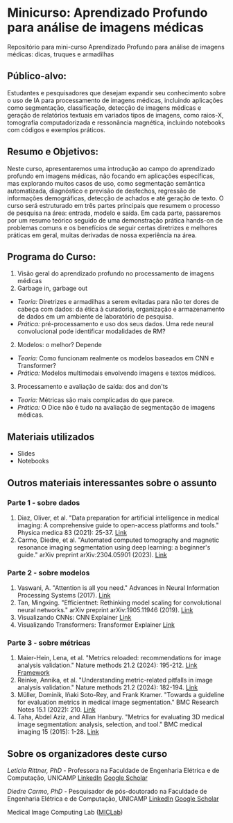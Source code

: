 # Minicurso: Aprendizado Profundo para análise de imagens médicas
Repositório para mini-curso Aprendizado Profundo para análise de imagens médicas: dicas, truques e armadilhas

## Público-alvo: 

Estudantes e pesquisadores que desejam expandir seu conhecimento sobre o uso de IA para processamento de imagens médicas, incluindo aplicações como segmentação, classificação, detecção de imagens médicas e geração de relatórios textuais em variados tipos de imagens, como raios-X, tomografia computadorizada e ressonância magnética, incluindo notebooks com códigos e exemplos práticos.

## Resumo e Objetivos:

Neste curso, apresentaremos uma introdução ao campo do aprendizado profundo em imagens médicas, não focando em aplicações específicas, mas explorando muitos casos de uso, como segmentação semântica automatizada, diagnóstico e previsão de desfechos, regressão de informações demográficas, detecção de achados e até geração de texto. O curso será estruturado em três partes principais que resumem o processo de pesquisa na área: entrada, modelo e saída. Em cada parte, passaremos por um resumo teórico seguido de uma demonstração prática hands-on de problemas comuns e os benefícios de seguir certas diretrizes e melhores práticas em geral, muitas derivadas de nossa experiência na área.

## Programa do Curso:
1. Visão geral do aprendizado profundo no processamento de imagens médicas 
2. Garbage in, garbage out 
  - *Teoria:* Diretrizes e armadilhas a serem evitadas para não ter dores de cabeça com dados: da ética à curadoria, organização e armazenamento de dados em um ambiente de laboratório de pesquisa.
  - *Prática:* pré-processamento e uso dos seus dados. Uma rede neural convolucional pode identificar modalidades de RM?
2. Modelos: o melhor? Depende
  - *Teoria:* Como funcionam realmente os modelos baseados em CNN e Transformer?
  - *Prática:* Modelos multimodais envolvendo imagens e textos médicos.
3. Processamento e avaliação de saída: dos and don'ts
  - *Teoria:* Métricas são mais complicadas do que parece.
  - *Prática:* O Dice não é tudo na avaliação de segmentação de imagens médicas.

## Materiais utilizados

- Slides
- Notebooks

## Outros materiais interessantes sobre o assunto

### Parte 1 - sobre dados
1. Diaz, Oliver, et al. "Data preparation for artificial intelligence in medical imaging: A comprehensive guide to open-access platforms and tools." Physica medica 83 (2021): 25-37. [Link](https://www.physicamedica.com/article/S1120-1797(21)00095-8/fulltext)
2. Carmo, Diedre, et al. "Automated computed tomography and magnetic resonance imaging segmentation using deep learning: a beginner's guide." arXiv preprint arXiv:2304.05901 (2023). [Link](https://arxiv.org/pdf/2304.05901)

### Parte 2 - sobre modelos
1. Vaswani, A. "Attention is all you need." Advances in Neural Information Processing Systems (2017). [Link](https://user.phil.hhu.de/~cwurm/wp-content/uploads/2020/01/7181-attention-is-all-you-need.pdf)
2. Tan, Mingxing. "Efficientnet: Rethinking model scaling for convolutional neural networks." arXiv preprint arXiv:1905.11946 (2019). [Link](https://arxiv.org/pdf/1905.11946)
3. Visualizando CNNs: CNN Explainer [Link](https://poloclub.github.io/cnn-explainer/)
4. Visualizando Transformers: Transformer Explainer [Link](https://poloclub.github.io/transformer-explainer/)

### Parte 3 - sobre métricas
1. Maier-Hein, Lena, et al. "Metrics reloaded: recommendations for image analysis validation." Nature methods 21.2 (2024): 195-212. [Link](https://www.nature.com/articles/s41592-023-02151-z) [Framework](https://metrics-reloaded.dkfz.de/)
3. Reinke, Annika, et al. "Understanding metric-related pitfalls in image analysis validation." Nature methods 21.2 (2024): 182-194. [Link](https://www.nature.com/articles/s41592-023-02150-0)
4. Müller, Dominik, Iñaki Soto-Rey, and Frank Kramer. "Towards a guideline for evaluation metrics in medical image segmentation." BMC Research Notes 15.1 (2022): 210. [Link](https://bmcresnotes.biomedcentral.com/articles/10.1186/s13104-022-06096-y)
5. Taha, Abdel Aziz, and Allan Hanbury. "Metrics for evaluating 3D medical image segmentation: analysis, selection, and tool." BMC medical imaging 15 (2015): 1-28. [Link](https://link.springer.com/content/pdf/10.1186/s12880-015-0068-x.pdf)

## Sobre os organizadores deste curso

*Letícia Rittner, PhD* - Professora na Faculdade de Engenharia Elétrica e de Computação, UNICAMP
[LinkedIn](https://www.linkedin.com/in/leticia-rittner-918482/) [Google Scholar](https://scholar.google.com.br/citations?user=pVEK9qkAAAAJ&hl=en)

*Diedre Carmo, PhD* - Pesquisador de pós-doutorado na Faculdade de Engenharia Elétrica e de Computação, UNICAMP
[LinkedIn](https://www.linkedin.com/in/diedre-carmo-4490572b/) [Google Scholar](https://scholar.google.com.br/citations?user=YjA3hdoAAAAJ&hl=en)

Medical Image Computing Lab ([MICLab](https://miclab.fee.unicamp.br/))

